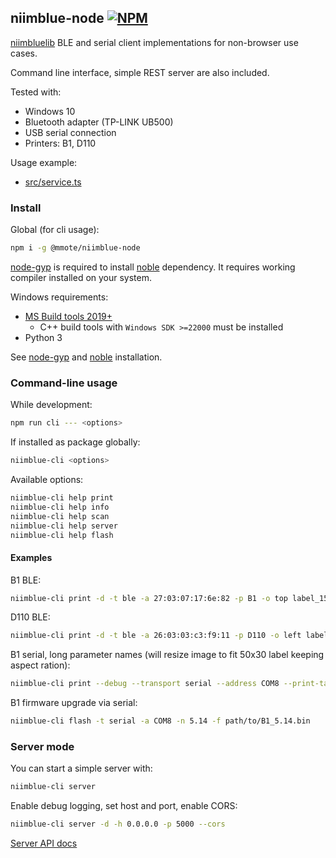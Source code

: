 ## niimblue-node [![NPM](https://img.shields.io/npm/v/@mmote/niimblue-node)](https://npmjs.com/package/@mmote/niimblue-node)

[niimbluelib](https://github.com/MultiMote/niimbluelib) BLE and serial client implementations for non-browser use cases.

Command line interface, simple REST server are also included.

Tested with:

* Windows 10
* Bluetooth adapter (TP-LINK UB500)
* USB serial connection
* Printers: B1, D110

Usage example:

* [src/service.ts](src/service.ts)

### Install

Global (for cli usage):

```bash
npm i -g @mmote/niimblue-node
```

[node-gyp](https://www.npmjs.com/package/node-gyp) is required to install [noble](https://www.npmjs.com/package/@abandonware/noble) dependency.
It requires working compiler installed on your system.

Windows requirements:

* [MS Build tools 2019+](https://visualstudio.microsoft.com/downloads/?q=build+tools)
  - C++ build tools with `Windows SDK >=22000` must be installed
* Python 3

See [node-gyp](https://github.com/nodejs/node-gyp) and [noble](https://github.com/abandonware/noble) installation.

### Command-line usage

While development:

```bash
npm run cli --- <options>
```

If installed as package globally:

```bash
niimblue-cli <options>
```

Available options:

```bash
niimblue-cli help print
niimblue-cli help info
niimblue-cli help scan
niimblue-cli help server
niimblue-cli help flash
```

#### Examples

B1 BLE:

```bash
niimblue-cli print -d -t ble -a 27:03:07:17:6e:82 -p B1 -o top label_15x30.png
```

D110 BLE:

```bash
niimblue-cli print -d -t ble -a 26:03:03:c3:f9:11 -p D110 -o left label_15x30.png
```

B1 serial, long parameter names (will resize image to fit 50x30 label keeping aspect ration):

```bash
niimblue-cli print --debug --transport serial --address COM8 --print-task B1 --print-direction top --label-width 384 --label-height 240 label_15x30.png
```

B1 firmware upgrade via serial:

```bash
niimblue-cli flash -t serial -a COM8 -n 5.14 -f path/to/B1_5.14.bin
```

### Server mode

You can start a simple server with:

```bash
niimblue-cli server
```

Enable debug logging, set host and port, enable CORS:

```bash
niimblue-cli server -d -h 0.0.0.0 -p 5000 --cors
```

[Server API docs](https://multimote.github.io/niimblue-node/server/)

